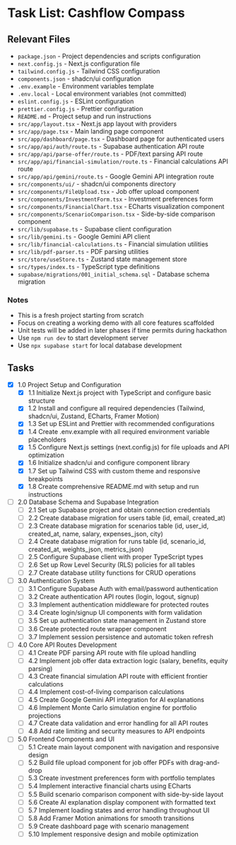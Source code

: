 # Task List: Cashflow Compass

## Relevant Files

- `package.json` - Project dependencies and scripts configuration
- `next.config.js` - Next.js configuration file
- `tailwind.config.js` - Tailwind CSS configuration
- `components.json` - shadcn/ui configuration
- `.env.example` - Environment variables template
- `.env.local` - Local environment variables (not committed)
- `eslint.config.js` - ESLint configuration
- `prettier.config.js` - Prettier configuration
- `README.md` - Project setup and run instructions
- `src/app/layout.tsx` - Next.js app layout with providers
- `src/app/page.tsx` - Main landing page component
- `src/app/dashboard/page.tsx` - Dashboard page for authenticated users
- `src/app/api/auth/route.ts` - Supabase authentication API route
- `src/app/api/parse-offer/route.ts` - PDF/text parsing API route
- `src/app/api/financial-simulation/route.ts` - Financial calculations API route
- `src/app/api/gemini/route.ts` - Google Gemini API integration route
- `src/components/ui/` - shadcn/ui components directory
- `src/components/FileUpload.tsx` - Job offer upload component
- `src/components/InvestmentForm.tsx` - Investment preferences form
- `src/components/FinancialChart.tsx` - ECharts visualization component
- `src/components/ScenarioComparison.tsx` - Side-by-side comparison component
- `src/lib/supabase.ts` - Supabase client configuration
- `src/lib/gemini.ts` - Google Gemini API client
- `src/lib/financial-calculations.ts` - Financial simulation utilities
- `src/lib/pdf-parser.ts` - PDF parsing utilities
- `src/store/useStore.ts` - Zustand state management store
- `src/types/index.ts` - TypeScript type definitions
- `supabase/migrations/001_initial_schema.sql` - Database schema migration

### Notes

- This is a fresh project starting from scratch
- Focus on creating a working demo with all core features scaffolded
- Unit tests will be added in later phases if time permits during hackathon
- Use `npm run dev` to start development server
- Use `npx supabase start` for local database development

## Tasks

- [x] 1.0 Project Setup and Configuration
  - [x] 1.1 Initialize Next.js project with TypeScript and configure basic structure
  - [x] 1.2 Install and configure all required dependencies (Tailwind, shadcn/ui, Zustand, ECharts, Framer Motion)
  - [x] 1.3 Set up ESLint and Prettier with recommended configurations
  - [x] 1.4 Create .env.example with all required environment variable placeholders
  - [x] 1.5 Configure Next.js settings (next.config.js) for file uploads and API optimization
  - [x] 1.6 Initialize shadcn/ui and configure component library
  - [x] 1.7 Set up Tailwind CSS with custom theme and responsive breakpoints
  - [x] 1.8 Create comprehensive README.md with setup and run instructions

- [ ] 2.0 Database Schema and Supabase Integration
  - [ ] 2.1 Set up Supabase project and obtain connection credentials
  - [ ] 2.2 Create database migration for users table (id, email, created_at)
  - [ ] 2.3 Create database migration for scenarios table (id, user_id, created_at, name, salary, expenses_json, city)
  - [ ] 2.4 Create database migration for runs table (id, scenario_id, created_at, weights_json, metrics_json)
  - [ ] 2.5 Configure Supabase client with proper TypeScript types
  - [ ] 2.6 Set up Row Level Security (RLS) policies for all tables
  - [ ] 2.7 Create database utility functions for CRUD operations

- [ ] 3.0 Authentication System
  - [ ] 3.1 Configure Supabase Auth with email/password authentication
  - [ ] 3.2 Create authentication API routes (login, logout, signup)
  - [ ] 3.3 Implement authentication middleware for protected routes
  - [ ] 3.4 Create login/signup UI components with form validation
  - [ ] 3.5 Set up authentication state management in Zustand store
  - [ ] 3.6 Create protected route wrapper component
  - [ ] 3.7 Implement session persistence and automatic token refresh

- [ ] 4.0 Core API Routes Development
  - [ ] 4.1 Create PDF parsing API route with file upload handling
  - [ ] 4.2 Implement job offer data extraction logic (salary, benefits, equity parsing)
  - [ ] 4.3 Create financial simulation API route with efficient frontier calculations
  - [ ] 4.4 Implement cost-of-living comparison calculations
  - [ ] 4.5 Create Google Gemini API integration for AI explanations
  - [ ] 4.6 Implement Monte Carlo simulation engine for portfolio projections
  - [ ] 4.7 Create data validation and error handling for all API routes
  - [ ] 4.8 Add rate limiting and security measures to API endpoints

- [ ] 5.0 Frontend Components and UI
  - [ ] 5.1 Create main layout component with navigation and responsive design
  - [ ] 5.2 Build file upload component for job offer PDFs with drag-and-drop
  - [ ] 5.3 Create investment preferences form with portfolio templates
  - [ ] 5.4 Implement interactive financial charts using ECharts
  - [ ] 5.5 Build scenario comparison component with side-by-side layout
  - [ ] 5.6 Create AI explanation display component with formatted text
  - [ ] 5.7 Implement loading states and error handling throughout UI
  - [ ] 5.8 Add Framer Motion animations for smooth transitions
  - [ ] 5.9 Create dashboard page with scenario management
  - [ ] 5.10 Implement responsive design and mobile optimization
